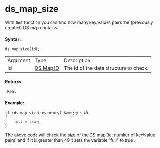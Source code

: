 # ds_map_size

With this function you can find how many key/values pairs the
(previously created) DS map contains.

#### Syntax:

``` gml
ds_map_size(id);
```

|          |                                                                                                          |                                        |
|----------|----------------------------------------------------------------------------------------------------------|----------------------------------------|
| Argument | Type                                                                                                     | Description                            |
| id       |  [DS Map ID](../../../../../GameMaker_Language/GML_Reference/Data_Structures/DS_Maps/ds_map_create)  | The id of the data structure to check. |

#### Returns:

``` gml
 Real
```

#### Example:

``` gml
if (ds_map_size(inventory) &amp;gt; 49)
{
    full = true;
}
```

The above code will check the size of the DS map (ie: number of
key/value pairs) and if it is greater than 49 it sets the variable
"full" to true .
